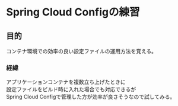 # Spring Cloud Configの練習
## 目的
コンテナ環境での効率の良い設定ファイルの運用方法を覚える。  

### 経緯
アプリケーションコンテナを複数立ち上げたときに  
設定ファイルをビルド時に入れた場合でも対応できるが  
Spring Cloud Configで管理した方が効率が良さそうなので試してみる。